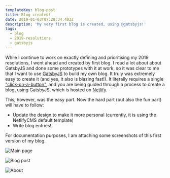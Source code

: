 ```yaml
---
templateKey: blog-post
title: Blog created!
date: 2019-01-03T07:28:34.403Z
description: 'My very first blog is created, using @gatsbyjs!'
tags:
  - blog
  - 2019-resolutions
  - gatsbyjs
---
```

While I continue to work on exactly defining and prioritising my 2019 resolutions, I went ahead and created by first blog. I read a lot about about GatsbyJS and done some prototypes with it at work, so it was clear to me that I want to use [GatsbyJS](https://www.gatsbyjs.org/) to build my own blog. It truly was extremely easy to create it (and yes, it also is blazing fast!). It literally requires a single ["click-on-a-button"](https://github.com/netlify-templates/gatsby-starter-netlify-cms), and you are being guided through a process to create a blog, using GatsbyJS, which is hosted on [Netlify](https://www.netlify.com/).

This, however, was the easy part. Now the hard part (but also the fun part) will have to follow:

* Update the design to make it more personal (currently, it is using the NetlifyCMS default template)
* Write blog entries!

For documentation purposes, I am attaching some screenshots of this first version of my blog.

![Main page](/img/main.png "Main page")

![Blog post](/img/blogpost.png "Blog post")

![About](/img/about.png "About")
